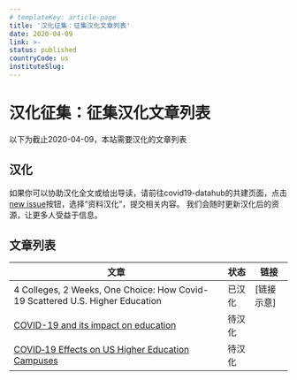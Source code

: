 ```yaml
---
# templateKey: article-page
title: '汉化征集：征集汉化文章列表'
date: 2020-04-09
link: >-
status: published
countryCode: us
instituteSlug:
---
```



# 汉化征集：征集汉化文章列表

以下为截止2020-04-09，本站需要汉化的文章列表


## 汉化
如果你可以协助汉化全文或给出导读，请前往covid19-datahub的共建页面，点击[new issue](https://github.com/applysquare/covid19-datahub/issues/new/choose)按钮，选择“资料汉化”，提交相关内容。
我们会随时更新汉化后的资源，让更多人受益于信息。

## 文章列表
| 文章   | 状态 | 链接 |
|--------|------|------|
| 4 Colleges, 2 Weeks, One Choice: How Covid-19 Scattered U.S. Higher Education   | 已汉化  |  [链接示意]  |
| [COVID-19 and its impact on education](https://www.ei-ie.org/en/detail/16669/education-international-covid-19-tracker)   | 待汉化  |      |
| [COVID‐19 Effects on US Higher Education Campuses](https://www.iie.org/COVID19-Effects-on-US-Higher-Education-Campuses) | 待汉化   |      |
